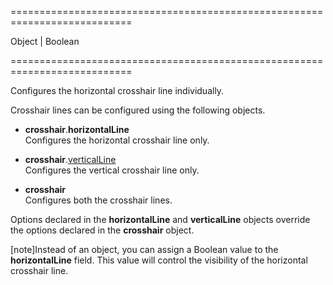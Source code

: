 <!--**
/*-------------------------------------------
    Auto-generated file. Do not modify.
-------------------------------------------

**-->
===========================================================================
<!--type-->Object | Boolean<!--/type-->
===========================================================================

<!--shortDescription-->
Configures the horizontal crosshair line individually.
<!--/shortDescription-->

<!--fullDescription-->
Crosshair lines can be configured using the following objects.

* **crosshair**.**horizontalLine**       
Configures the horizontal crosshair line only.

* **crosshair**.[verticalLine](/Documentation/ApiReference/Data_Visualization_Widgets/dxChart/Configuration/crosshair/verticalLine/)     
Configures the vertical crosshair line only.

* **crosshair**    
Configures both the crosshair lines.

Options declared in the **horizontalLine** and **verticalLine** objects override the options declared in the **crosshair** object.

[note]Instead of an object, you can assign a Boolean value to the **horizontalLine** field. This value will control the visibility of the horizontal crosshair line.
<!--/fullDescription-->
